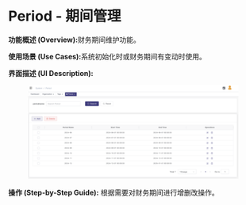# Period - 期间管理

**功能概述 (Overview):**&#x8D22;务期间维护功能。

**使用场景 (Use Cases):**&#x7CFB;统初始化时或财务期间有变动时使用。

**界面描述 (UI Description):**

<figure><img src="../.gitbook/assets/image (7).png" alt=""><figcaption></figcaption></figure>

**操作 (Step-by-Step Guide):** 根据需要对财务期间进行增删改操作。

